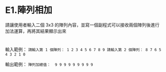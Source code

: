 # E1.陣列相加
請讓使用者輸入二個 3x3 的陣列內容，並寫一個副程式可以接收兩個陣列後進行 加法運算，再將其結果顯示出來
# 
輸入範例：
`
請輸入第 1 個陣列：
1 2 3
4 5 6
7 8 9
請輸入第 2 個陣列：
8 7 6
5 4 3
2 1 0
`

輸出範例：
`
陣列加總值： 
9 9 9
9 9 9
9 9 9
`
